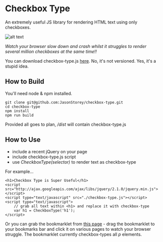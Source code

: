 Checkbox Type
=============

An extremely useful JS library for rendering HTML text using only checkboxes.

![alt text](http://jasonstorey.co.uk/checkbox/checkbox-type.png "Checkbox type screenshot")

*Watch your browser slow down and crash whilst it struggles to render several million checkboxes at the same time!!*

You can download checkbox-type.js [here](http://jasonstorey.co.uk/checkbox/checkbox-type.min.js). No, it's not versioned. Yes, it's a stupid idea.

How to Build
------
You'll need node & npm installed.

    git clone git@github.com:JasonStorey/checkbox-type.git
    cd checkbox-type
    npm install
    npm run build

Provided all goes to plan, */dist* will contain checkbox-type.js

How to Use
-------
* include a recent jQuery on your page
* include checkbox-type.js script
* use *CheckboxType(selector)* to render text as checkbox-type

For example...
    
    <h1>Checkbox Type is Super Useful</h1>
    <script src="http://ajax.googleapis.com/ajax/libs/jquery/2.1.0/jquery.min.js"></script>
    <script type="text/javascript" src="./checkbox-type.js"></script>
    <script type="text/javascript">
        // grab all text within <h1> and replace it with checkbox-type
		var h1 = CheckboxType('h1');
	</script>
    
Or you can grab the bookmarklet from [this page](http://jasonstorey.co.uk/checkbox/) - drag the bookmarklet to your bookmarks bar and click it on various pages to watch your browser struggle. The bookmarklet currently checkbox-types all *p* elements.
